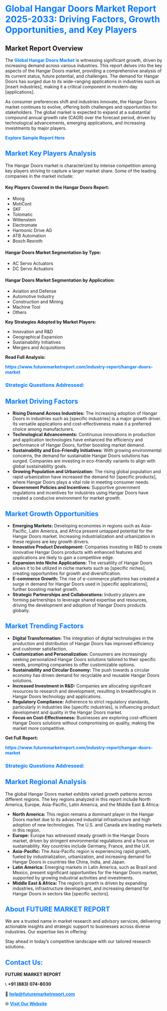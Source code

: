<h1 style="color: #007BFF;">Global Hangar Doors Market Report 2025-2033: Driving Factors, Growth Opportunities, and Key Players</h1>

<section id="overview">
<h2>Market Report Overview</h2>
<p>The <a href="https://www.futuremarketreport.com/industry-report/hangar-doors-market" style="color: #007BFF; text-decoration: none;"><strong>Global Hangar Doors Market</strong></a> is witnessing significant growth, driven by increasing demand across various industries. This report delves into the key aspects of the Hangar Doors market, providing a comprehensive analysis of its current status, future potential, and challenges. The demand for Hangar Doors has surged due to its wide-ranging applications in industries such as [insert industries], making it a critical component in modern-day [applications].</p>
<p>As consumer preferences shift and industries innovate, the Hangar Doors market continues to evolve, offering both challenges and opportunities for stakeholders. The global market is expected to expand at a substantial compound annual growth rate (CAGR) over the forecast period, driven by technological advancements, emerging applications, and increasing investments by major players.</p>
</section>

<section id="overview">
<p><a href="https://www.futuremarketreport.com/request-sample/reportId=37648" style="color: #007BFF; text-decoration: none;"><strong>Explore Sample Report Here</strong></a></p>
</section>

<section id="key-players">
<h2 style="color: #007BFF;">Market Key Players Analysis</h2>
<p>The Hangar Doors market is characterized by intense competition among key players striving to capture a larger market share. Some of the leading companies in the market include:</p>
<h4>Key Players Covered in the Hangar Doors Report:</h4>
<ul><li>Moog</li><li>MotiCont</li><li>SKF</li><li>Tolomatic</li><li>Wittenstein</li><li>Electromate</li><li>Harmonic Drive AG</li><li>ATB Automation</li><li>Bosch Rexroth</li></ul>
<h4>Hangar Doors Market Segmentation by Type:</h4>
<ul><li>AC Servo Actuators</li><li>DC Servo Actuators</li></ul>

<h4>Hangar Doors Market Segmentation by Application:</h4>
<ul><li>Aviation and Defense</li><li>Automotive Industry</li><li>Construction and Mining</li><li>Machine Tool</li><li>Others</li></ul>
<p><strong>Key Strategies Adopted by Market Players:</strong></p>
<ul>
<li>Innovation and R&D</li>
<li>Geographical Expansion</li>
<li>Sustainability Initiatives</li>
<li>Mergers and Acquisitions</li>
</ul>
</section>

<section>
<p><strong>Read Full Analysis: </strong></p><a href="https://www.futuremarketreport.com/industry-report/hangar-doors-market" style="color: #007BFF; text-decoration: none;"><strong>https://www.futuremarketreport.com/industry-report/hangar-doors-market</strong></a>
<h3 style="color: #007BFF;">Strategic Questions Addressed:</h3>
</section>

<section id="driving-factors">
<h2 style="color: #007BFF;">Market Driving Factors</h2>
<ul>
<li><strong>Rising Demand Across Industries:</strong> The increasing adoption of Hangar Doors in industries such as [specific industries] is a major growth driver. Its versatile applications and cost-effectiveness make it a preferred choice among manufacturers.</li>
<li><strong>Technological Advancements:</strong> Continuous innovations in production and application technologies have enhanced the efficiency and performance of Hangar Doors, further boosting market demand.</li>
<li><strong>Sustainability and Eco-Friendly Initiatives:</strong> With growing environmental concerns, the demand for sustainable Hangar Doors solutions has surged. Companies are investing in eco-friendly variants to align with global sustainability goals.</li>
<li><strong>Growing Population and Urbanization:</strong> The rising global population and rapid urbanization have increased the demand for [specific products], where Hangar Doors plays a vital role in meeting consumer needs.</li>
<li><strong>Government Policies and Incentives:</strong> Supportive government regulations and incentives for industries using Hangar Doors have created a conducive environment for market growth.</li>
</ul>
</section>

<section id="growth-opportunities">
<h2 style="color: #007BFF;">Market Growth Opportunities</h2>
<ul>
<li><strong>Emerging Markets:</strong> Developing economies in regions such as Asia-Pacific, Latin America, and Africa present untapped potential for the Hangar Doors market. Increasing industrialization and urbanization in these regions are key growth drivers.</li>
<li><strong>Innovative Product Development:</strong> Companies investing in R&D to create innovative Hangar Doors products with enhanced features and applications are likely to gain a competitive edge.</li>
<li><strong>Expansion into Niche Applications:</strong> The versatility of Hangar Doors allows it to be utilized in niche markets such as [specific niches], creating opportunities for growth and diversification.</li>
<li><strong>E-commerce Growth:</strong> The rise of e-commerce platforms has created a surge in demand for Hangar Doors used in [specific applications], further boosting market growth.</li>
<li><strong>Strategic Partnerships and Collaborations:</strong> Industry players are forming partnerships to leverage shared expertise and resources, driving the development and adoption of Hangar Doors products globally.</li>
</ul>
</section>

<section id="trending-factors">
<h2 style="color: #007BFF;">Market Trending Factors</h2>
<ul>
<li><strong>Digital Transformation:</strong> The integration of digital technologies in the production and distribution of Hangar Doors has improved efficiency and customer satisfaction.</li>
<li><strong>Customization and Personalization:</strong> Consumers are increasingly seeking personalized Hangar Doors solutions tailored to their specific needs, prompting companies to offer customizable options.</li>
<li><strong>Sustainability and Circular Economy:</strong> The push towards a circular economy has driven demand for recyclable and reusable Hangar Doors solutions.</li>
<li><strong>Increased Investment in R&D:</strong> Companies are allocating significant resources to research and development, resulting in breakthroughs in Hangar Doors technology and applications.</li>
<li><strong>Regulatory Compliance:</strong> Adherence to strict regulatory standards, particularly in industries like [specific industries], is influencing product development and quality in the Hangar Doors market.</li>
<li><strong>Focus on Cost-Effectiveness:</strong> Businesses are exploring cost-efficient Hangar Doors solutions without compromising on quality, making the market more competitive.</li>
</ul>
</section>

<section>
<p><strong>Get Full Report: </strong></p><a href="https://www.futuremarketreport.com/industry-report/hangar-doors-market" style="color: #007BFF; text-decoration: none;"><strong>https://www.futuremarketreport.com/industry-report/hangar-doors-market</strong></a>
<h3 style="color: #007BFF;">Strategic Questions Addressed:</h3>
</section>


<section id="regional-analysis">
<h2 style="color: #007BFF;">Market Regional Analysis</h2>
<p>The global Hangar Doors market exhibits varied growth patterns across different regions. The key regions analyzed in this report include North America, Europe, Asia-Pacific, Latin America, and the Middle East & Africa:</p>
<ul>
<li><strong>North America:</strong> This region remains a dominant player in the Hangar Doors market due to its advanced industrial infrastructure and high adoption of new technologies. The U.S. and Canada are leading markets in this region.</li>
<li><strong>Europe:</strong> Europe has witnessed steady growth in the Hangar Doors market, driven by stringent environmental regulations and a focus on sustainability. Key countries include Germany, France, and the U.K.</li>
<li><strong>Asia-Pacific:</strong> The Asia-Pacific region is experiencing rapid growth, fueled by industrialization, urbanization, and increasing demand for Hangar Doors in countries like China, India, and Japan.</li>
<li><strong>Latin America:</strong> Emerging markets in Latin America, such as Brazil and Mexico, present significant opportunities for the Hangar Doors market, supported by growing industrial activities and investments.</li>
<li><strong>Middle East & Africa:</strong> The region’s growth is driven by expanding industries, infrastructure development, and increasing demand for Hangar Doors in sectors like [specific sectors].</li>
</ul>
</section>

<footer>
<h2 style="color: #007BFF;">About FUTURE MARKET REPORT</h2>
<p>We are a trusted name in market research and advisory services, delivering actionable insights and strategic support to businesses across diverse industries. Our expertise lies in offering:</p>

<p>Stay ahead in today’s competitive landscape with our tailored research solutions.</p>

<h2 style="color: #007BFF;">Contact Us:</h2>
<p><strong>FUTURE MARKET REPORT</strong></p>
<p>📞 <strong>+91 (883) 074-8030</strong></p>
<p>📧 <strong><a href="mailto:help@futuremarketreport.com" style="color: #007BFF;">help@futuremarketreport.com</a></strong></p>
<p>🌐 <strong><a href="https://www.futuremarketreport.com/" style="color: #007BFF;">Visit Our Website</a></strong></p>
</footer>